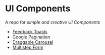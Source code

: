 # UI Components

A repo for _simple and creative UI Components_

- [Feedback Toasts](https://codepen.io/rahulr0209/full/oNqwZgm)
- [Google Pagination](https://codepen.io/rahulr0209/full/XWEgBjN)
- [Draggable Carousel](https://codepen.io/rahulr0209/full/LYdjzpP)
- [Multistep Form](https://codepen.io/rahulr0209/full/LYdeWgd)
